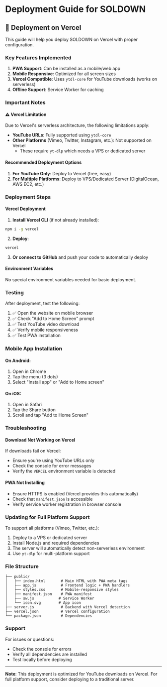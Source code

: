 # Deployment Guide for SOLDOWN

## 🚀 Deployment on Vercel

This guide will help you deploy SOLDOWN on Vercel with proper configuration.

### Key Features Implemented

1. **PWA Support**: Can be installed as a mobile/web app
2. **Mobile Responsive**: Optimized for all screen sizes
3. **Vercel Compatible**: Uses `ytdl-core` for YouTube downloads (works on serverless)
4. **Offline Support**: Service Worker for caching

### Important Notes

#### ⚠️ Vercel Limitation

Due to Vercel's serverless architecture, the following limitations apply:

- **YouTube URLs**: Fully supported using `ytdl-core`
- **Other Platforms** (Vimeo, Twitter, Instagram, etc.): Not supported on Vercel
  - These require `yt-dlp` which needs a VPS or dedicated server

#### Recommended Deployment Options

1. **For YouTube Only**: Deploy to Vercel (free, easy)
2. **For Multiple Platforms**: Deploy to VPS/Dedicated Server (DigitalOcean, AWS EC2, etc.)

### Deployment Steps

#### Vercel Deployment

1. **Install Vercel CLI** (if not already installed):
```bash
npm i -g vercel
```

2. **Deploy**:
```bash
vercel
```

3. **Or connect to GitHub** and push your code to automatically deploy

#### Environment Variables

No special environment variables needed for basic deployment.

### Testing

After deployment, test the following:

1. ✅ Open the website on mobile browser
2. ✅ Check "Add to Home Screen" prompt
3. ✅ Test YouTube video download
4. ✅ Verify mobile responsiveness
5. ✅ Test PWA installation

### Mobile App Installation

#### On Android:
1. Open in Chrome
2. Tap the menu (3 dots)
3. Select "Install app" or "Add to Home screen"

#### On iOS:
1. Open in Safari
2. Tap the Share button
3. Scroll and tap "Add to Home Screen"

### Troubleshooting

#### Download Not Working on Vercel

If downloads fail on Vercel:
- Ensure you're using YouTube URLs only
- Check the console for error messages
- Verify the `VERCEL` environment variable is detected

#### PWA Not Installing

- Ensure HTTPS is enabled (Vercel provides this automatically)
- Check that `manifest.json` is accessible
- Verify service worker registration in browser console

### Updating for Full Platform Support

To support all platforms (Vimeo, Twitter, etc.):

1. Deploy to a VPS or dedicated server
2. Install Node.js and required dependencies
3. The server will automatically detect non-serverless environment
4. Use `yt-dlp` for multi-platform support

### File Structure

```
├── public/
│   ├── index.html       # Main HTML with PWA meta tags
│   ├── app.js           # Frontend logic + PWA handlers
│   ├── styles.css       # Mobile-responsive styles
│   ├── manifest.json    # PWA manifest
│   ├── sw.js           # Service Worker
│   └── icon.svg        # App icon
├── server.js            # Backend with Vercel detection
├── vercel.json          # Vercel configuration
└── package.json         # Dependencies
```

### Support

For issues or questions:
- Check the console for errors
- Verify all dependencies are installed
- Test locally before deploying

---

**Note**: This deployment is optimized for YouTube downloads on Vercel. For full platform support, consider deploying to a traditional server.

